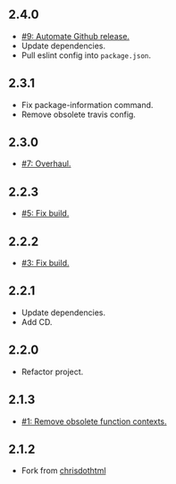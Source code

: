 ## 2.4.0
* [#9: Automate Github release.](https://github.com/haensl/pfs/issues/9)
* Update dependencies.
* Pull eslint config into `package.json`.

## 2.3.1
* Fix package-information command.
* Remove obsolete travis config.

## 2.3.0
* [#7: Overhaul.](https://github.com/haensl/pfs/issues/7)

## 2.2.3
* [#5: Fix build.](https://github.com/haensl/pfs/issues/5)

## 2.2.2
* [#3: Fix build.](https://github.com/haensl/pfs/issues/3)

## 2.2.1
* Update dependencies.
* Add CD.

## 2.2.0
* Refactor project.

## 2.1.3
* [#1: Remove obsolete function contexts.](https://github.com/chrisdothtml/pfs/issues/1)

## 2.1.2
* Fork from [chrisdothtml](https://github.com/chrisdothtml/pfs)

